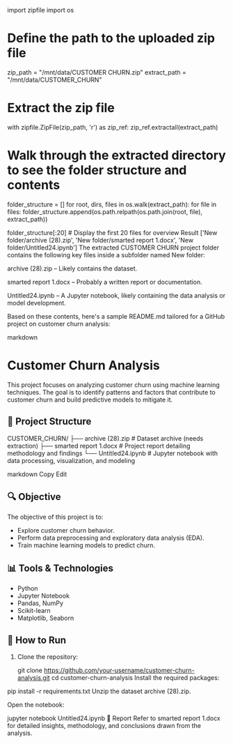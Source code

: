 import zipfile
import os

# Define the path to the uploaded zip file
zip_path = "/mnt/data/CUSTOMER CHURN.zip"
extract_path = "/mnt/data/CUSTOMER_CHURN"

# Extract the zip file
with zipfile.ZipFile(zip_path, 'r') as zip_ref:
    zip_ref.extractall(extract_path)

# Walk through the extracted directory to see the folder structure and contents
folder_structure = []
for root, dirs, files in os.walk(extract_path):
    for file in files:
        folder_structure.append(os.path.relpath(os.path.join(root, file), extract_path))

folder_structure[:20]  # Display the first 20 files for overview
Result
['New folder/archive (28).zip',
 'New folder/smarted report 1.docx',
 'New folder/Untitled24.ipynb']
The extracted CUSTOMER CHURN project folder contains the following key files inside a subfolder named New folder:

archive (28).zip – Likely contains the dataset.

smarted report 1.docx – Probably a written report or documentation.

Untitled24.ipynb – A Jupyter notebook, likely containing the data analysis or model development.

Based on these contents, here's a sample README.md tailored for a GitHub project on customer churn analysis:

markdown
# Customer Churn Analysis

This project focuses on analyzing customer churn using machine learning techniques. The goal is to identify patterns and factors that contribute to customer churn and build predictive models to mitigate it.

## 📁 Project Structure

CUSTOMER_CHURN/
├── archive (28).zip # Dataset archive (needs extraction)
├── smarted report 1.docx # Project report detailing methodology and findings
└── Untitled24.ipynb # Jupyter notebook with data processing, visualization, and modeling

markdown
Copy
Edit

## 🔍 Objective

The objective of this project is to:
- Explore customer churn behavior.
- Perform data preprocessing and exploratory data analysis (EDA).
- Train machine learning models to predict churn.

## 📊 Tools & Technologies

- Python
- Jupyter Notebook
- Pandas, NumPy
- Scikit-learn
- Matplotlib, Seaborn

## 🚀 How to Run

1. Clone the repository:
   
   git clone https://github.com/your-username/customer-churn-analysis.git
   cd customer-churn-analysis
Install the required packages:


pip install -r requirements.txt
Unzip the dataset archive (28).zip.

Open the notebook:


jupyter notebook Untitled24.ipynb
📄 Report
Refer to smarted report 1.docx for detailed insights, methodology, and conclusions drawn from the analysis.


